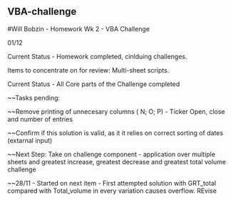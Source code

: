 ## VBA-challenge
#Will Bobzin - Homework Wk 2 - VBA Challenge


01/12

Current Status - Homework completed, cinlduing challenges.

Items to concentrate on for review: Multi-sheet scripts.




Current Status - All Core parts of the Challenge completed

~~Tasks pending: 

~~Remove printing of unnecesary columns ( N; O; P) - Ticker Open, close and number of entries

~~Confirm if this solution is valid, as it it relies on correct sorting of dates (extarnal input)

~~Next Step: Take on challenge component - application over multiple sheets and greatest increase, greatest decrease and greatest total volume challenge

~~28/11 - Started on next item - First attempted solution with GRT_total compared with Total_volume in every variation causes overflow. REvise
